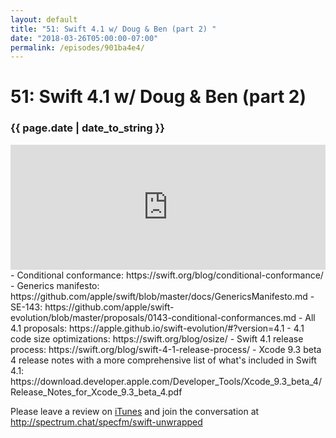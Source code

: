```yaml
---
layout: default
title: "51: Swift 4.1 w/ Doug & Ben (part 2) "
date: "2018-03-26T05:00:00-07:00"
permalink: /episodes/901ba4e4/
---
```


# 51: Swift 4.1 w/ Doug & Ben (part 2) 

### {{ page.date | date_to_string }}

<iframe frameBorder="0" height="200px" scrolling="no" seamless src="https://player.simplecast.com/b0d0ed63-d512-4910-8a6d-9ad8670be908" width="100%"></iframe>
<br/>
- Conditional conformance: https://swift.org/blog/conditional-conformance/
- Generics manifesto: https://github.com/apple/swift/blob/master/docs/GenericsManifesto.md
- SE-143: https://github.com/apple/swift-evolution/blob/master/proposals/0143-conditional-conformances.md
- All 4.1 proposals: https://apple.github.io/swift-evolution/#?version=4.1
- 4.1 code size optimizations: https://swift.org/blog/osize/
- Swift 4.1 release process: https://swift.org/blog/swift-4-1-release-process/
- Xcode 9.3 beta 4 release notes with a more comprehensive list of what's included in Swift 4.1: https://download.developer.apple.com/Developer_Tools/Xcode_9.3_beta_4/Release_Notes_for_Xcode_9.3_beta_4.pdf

Please leave a review on [iTunes](https://itunes.apple.com/us/podcast/swift-unwrapped/id1209817203?mt=2) and join the conversation at http://spectrum.chat/specfm/swift-unwrapped
